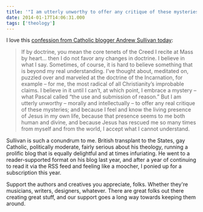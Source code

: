 ```yaml
---
title: '"I am utterly unworthy to offer any critique of these mysteries"'
date: 2014-01-17T14:06:31.000
tags: ['theology']
---
```


I love this [confession from Catholic blogger Andrew Sullivan today](http://dish.andrewsullivan.com/2014/01/16/and-so-it-begins/):

> If by doctrine, you mean the core tenets of the Creed I recite at Mass by heart... then I do not favor any changes in doctrine. I believe in what I say. Sometimes, of course, it is hard to believe something that is beyond my real understanding. I’ve thought about, meditated on, puzzled over and marveled at the doctrine of the Incarnation, for example – for me, the most radical of all Christianity’s improbable claims. I believe in it until I can’t, at which point, I embrace a mystery – what Pascal called “the use and submission of reason.” But I am utterly unworthy – morally and intellectually – to offer any real critique of these mysteries; and because I feel and know the living presence of Jesus in my own life, because that presence seems to me both human and divine, and because Jesus has rescued me so many times from myself and from the world, I accept what I cannot understand.

Sullivan is such a conundrum to me. British transplant to the States, gay Catholic, politically moderate, fairly serious about his theology, running a prolific blog that is equally delightful and at times infuriating. He went to a reader-supported format on his blog last year, and after a year of continuing to read it via the RSS feed and feeling like a moocher, I ponied up for a subscription this year.

Support the authors and creatives you appreciate, folks. Whether they're musicians, writers, designers, whatever. There are great folks out there creating great stuff, and our support goes a long way towards keeping them around.

